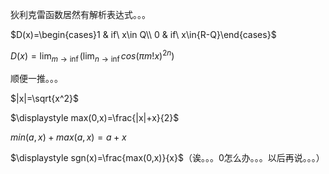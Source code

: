 狄利克雷函数居然有解析表达式。。。

$D(x)=\begin{cases}1 & if\ x\in Q\\ 0 & if\ x\in{R-Q}\end{cases}$

$\displaystyle D(x)=\lim_{m\to\inf}{(\lim_{n\to\inf}{cos(\pi m!x)^{2n}})}$

顺便一推。。。

$|x|=\sqrt{x^2}$

$\displaystyle max(0,x)=\frac{|x|+x}{2}$

$min(a,x)+max(a,x)=a+x$

$\displaystyle sgn(x)=\frac{max(0,x)}{x}$（诶。。。0怎么办。。。以后再说。。。）

